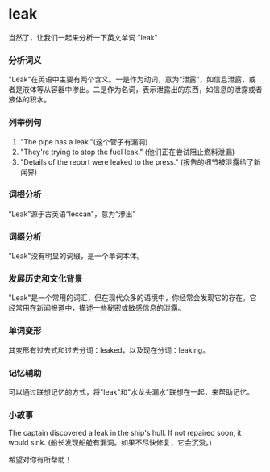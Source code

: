 # leak

当然了，让我们一起来分析一下英文单词 "leak"

  

### 分析词义

  

"Leak"在英语中主要有两个含义。一是作为动词，意为“泄露”，如信息泄露，或者是液体等从容器中渗出。二是作为名词，表示泄露出的东西，如信息的泄露或者液体的积水。

  

### 列举例句

  

1.  "The pipe has a leak."(这个管子有漏洞)
2.  "They're trying to stop the fuel leak." (他们正在尝试阻止燃料泄漏)
3.  "Details of the report were leaked to the press." (报告的细节被泄露给了新闻界)

  

### 词根分析

  

“Leak”源于古英语“leccan”，意为“渗出”

  

### 词缀分析

  

"Leak"没有明显的词缀，是一个单词本体。

  

### 发展历史和文化背景

  

"Leak"是一个常用的词汇，但在现代众多的语境中，你经常会发现它的存在。它经常用在新闻报道中，描述一些秘密或敏感信息的泄露。

  

### 单词变形

  

其变形有过去式和过去分词：leaked，以及现在分词：leaking。

  

### 记忆辅助

  

可以通过联想记忆的方式，将"leak"和"水龙头漏水"联想在一起，来帮助记忆。

  

### 小故事

  

The captain discovered a leak in the ship's hull. If not repaired soon, it would sink. (船长发现船舱有漏洞。如果不尽快修复，它会沉没。)

  

希望对你有所帮助！
